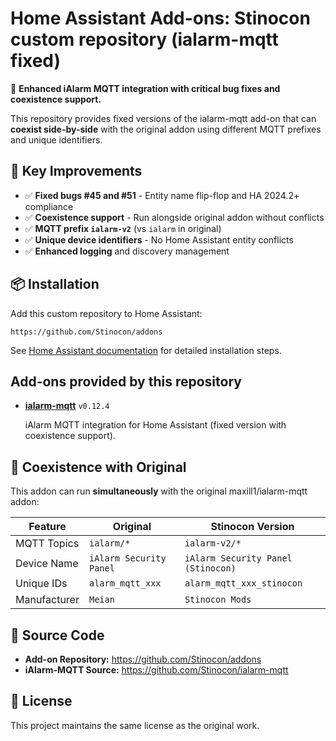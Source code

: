 # Home Assistant Add-ons: Stinocon custom repository (ialarm-mqtt fixed)

🚀 **Enhanced iAlarm MQTT integration with critical bug fixes and coexistence support.**

This repository provides fixed versions of the ialarm-mqtt add-on that can **coexist side-by-side** with the original addon using different MQTT prefixes and unique identifiers.

## 🔧 Key Improvements

- ✅ **Fixed bugs #45 and #51** - Entity name flip-flop and HA 2024.2+ compliance
- ✅ **Coexistence support** - Run alongside original addon without conflicts  
- ✅ **MQTT prefix `ialarm-v2`** (vs `ialarm` in original)
- ✅ **Unique device identifiers** - No Home Assistant entity conflicts
- ✅ **Enhanced logging** and discovery management

## 📦 Installation

Add this custom repository to Home Assistant:

```
https://github.com/Stinocon/addons
```

See [Home Assistant documentation](https://www.home-assistant.io/common-tasks/os#installing-third-party-add-ons) for detailed installation steps.

## Add-ons provided by this repository

- **[ialarm-mqtt](ialarm-mqtt/README.md)** `v0.12.4`

    iAlarm MQTT integration for Home Assistant (fixed version with coexistence support).

## 🤝 Coexistence with Original

This addon can run **simultaneously** with the original maxill1/ialarm-mqtt addon:

| Feature | Original | Stinocon Version |
|---------|----------|------------------|
| MQTT Topics | `ialarm/*` | `ialarm-v2/*` |
| Device Name | `iAlarm Security Panel` | `iAlarm Security Panel (Stinocon)` |
| Unique IDs | `alarm_mqtt_xxx` | `alarm_mqtt_xxx_stinocon` |
| Manufacturer | `Meian` | `Stinocon Mods` |

## 🔗 Source Code

- **Add-on Repository:** https://github.com/Stinocon/addons
- **iAlarm-MQTT Source:** https://github.com/Stinocon/ialarm-mqtt

## 📝 License

This project maintains the same license as the original work.
